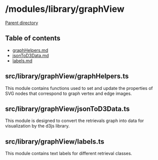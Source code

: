 # /modules/library/graphView 

[Parent directory](../__index__.md)


## Table of contents 
* [graphHelpers.md](#__autogen_68__)
* [jsonToD3Data.md](#__autogen_69__)
* [labels.md](#__autogen_70__)


## src/library/graphView/graphHelpers.ts <a id="__autogen_68__"></a>
This module contains functions used to set and update the properties of SVG nodes that correspond to graph vertex and
edge images.

## src/library/graphView/jsonToD3Data.ts <a id="__autogen_69__"></a>
This module is designed to convert the retrievals graph into data for visualization by the d3js library.

## src/library/graphView/labels.ts <a id="__autogen_70__"></a>
This module contains text labels for different retrieval classes.